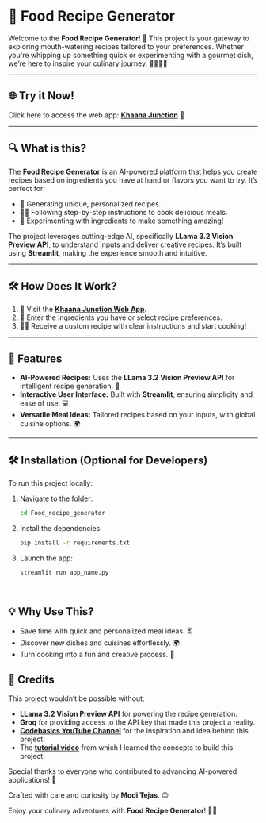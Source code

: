 # 🍴 Food Recipe Generator

Welcome to the **Food Recipe Generator**! 🎉 This project is your gateway to exploring mouth-watering recipes tailored to your preferences. Whether you're whipping up something quick or experimenting with a gourmet dish, we’re here to inspire your culinary journey. 👩‍🍳👨‍🍳

---

## 🌐 Try it Now!

Click here to access the web app: [**Khaana Junction**](https://khaana-junction.streamlit.app/) 🚀

---

## 🔍 What is this?

The **Food Recipe Generator** is an AI-powered platform that helps you create recipes based on ingredients you have at hand or flavors you want to try. It’s perfect for:
- 🥗 Generating unique, personalized recipes.
- 🧑‍🍳 Following step-by-step instructions to cook delicious meals.
- 🍲 Experimenting with ingredients to make something amazing!

The project leverages cutting-edge AI, specifically **LLama 3.2 Vision Preview API**, to understand inputs and deliver creative recipes. It’s built using **Streamlit**, making the experience smooth and intuitive.

---

## 🛠️ How Does It Work?

1. 🌟 Visit the [**Khaana Junction Web App**](https://khaana-junction.streamlit.app/).
2. 🍅 Enter the ingredients you have or select recipe preferences.
3. 🧑‍🍳 Receive a custom recipe with clear instructions and start cooking!

---

## 🚀 Features

- **AI-Powered Recipes:** Uses the **LLama 3.2 Vision Preview API** for intelligent recipe generation. 🤖
- **Interactive User Interface:** Built with **Streamlit**, ensuring simplicity and ease of use. 💻
- **Versatile Meal Ideas:** Tailored recipes based on your inputs, with global cuisine options. 🌍

---

## 🛠️ Installation (Optional for Developers)

To run this project locally:

1. Navigate to the folder:
   ```bash
   cd Food_recipe_generator
   
2. Install the dependencies:
   ```bash
   pip install -r requirements.txt

3. Launch the app:
   ```bash
   streamlit run app_name.py

  
## 💡 Why Use This?

- Save time with quick and personalized meal ideas. ⏳
- Discover new dishes and cuisines effortlessly. 🌍
- Turn cooking into a fun and creative process. 🎨

## 🙏 Credits

This project wouldn’t be possible without:

- **LLama 3.2 Vision Preview API** for powering the recipe generation.
- **Groq** for providing access to the API key that made this project a reality.
- [**Codebasics YouTube Channel**](https://www.youtube.com/@codebasics) for the inspiration and idea behind this project.
- The [**tutorial video**](https://youtu.be/qZ_J-Xg0QM4?si=szshynbhlJel0yBl) from which I learned the concepts to build this project.

Special thanks to everyone who contributed to advancing AI-powered applications! 🙌

Crafted with care and curiosity by **Modi Tejas**. 😊

Enjoy your culinary adventures with **Food Recipe Generator**! 🍳✨



   


   
